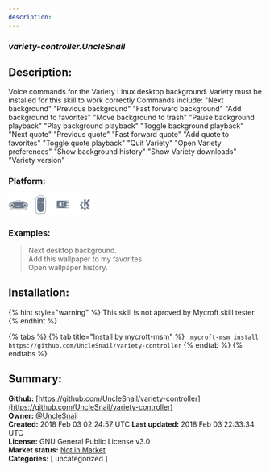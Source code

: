 ```yaml
---
description: 
---
```


### _variety-controller.UncleSnail_  
## Description:  
Voice commands for the Variety Linux desktop background. Variety must be installed for this skill to work correctly
Commands include:
"Next background"
"Previous background"
"Fast forward background"
"Add background to favorites"
"Move background to trash"
"Pause background playback"
"Play background playback"
"Toggle background playback"
"Next quote"
"Previous quote"
"Fast forward quote"
"Add quote to favorites"
"Toggle quote playback"
"Quit Variety"
"Open Variety preferences"
"Show background history"
"Show Variety downloads"
"Variety version"  
  
  
### Platform:  
 ![Mark I](../.gitbook/assets/mark-1-icon.png)  ![Mark II](../.gitbook/assets/mark-2-icon.png)  ![Picroft](../.gitbook/assets/picroft-icon.png)  ![plasmoid](../.gitbook/assets/kde.png)   
### Examples:  
> Next desktop background.  
> Add this wallpaper to my favorites.  
> Open wallpaper history.  
  
## Installation:  
{% hint style="warning" %}
This skill is not aproved by Mycroft skill tester.
{% endhint %}
    
{% tabs %}
{% tab title="Install by mycroft-msm" %}
``` mycroft-msm install https://github.com/UncleSnail/variety-controller```
{% endtab %}
  {% endtabs %}
    
## Summary:  
**Github:** [https://github.com/UncleSnail/variety-controller](https://github.com/UncleSnail/variety-controller)  
**Owner:** [@UncleSnail](https://github.com/UncleSnail)  
**Created:** 2018 Feb 03 02:24:57 UTC  **Last updated:** 2018 Feb 03 22:33:34 UTC  
**License:** GNU General Public License v3.0  
**Market status:** [Not in Market](https://market.mycroft.ai/skill/)  
**Categories:** [ uncategorized ]   
